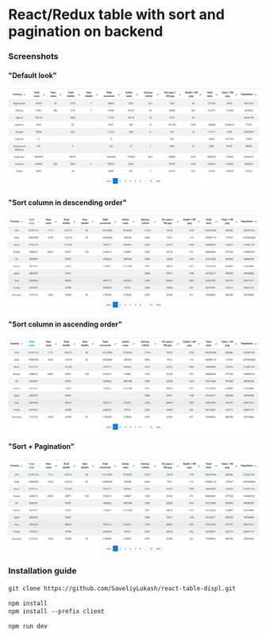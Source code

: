 # React/Redux table with sort and pagination on backend

### Screenshots

#### "Default look"
![Screen 1](/other/screens/Screenshot_1.png?raw=true "Default look")

#### "Sort column in descending order"
![Screen 2](/other/screens/Screenshot_2.png?raw=true)

#### "Sort column in ascending order"
![Screen 3](/other/screens/Screenshot_2.png?raw=true)

#### "Sort + Pagination"
![Screen 4](/other/screens/Screenshot_2.png?raw=true)

### Installation guide

```
git clone https://github.com/SaveliyLukash/react-table-displ.git
```

```
npm install
npm install --prefix client
```

```
npm run dev
```

